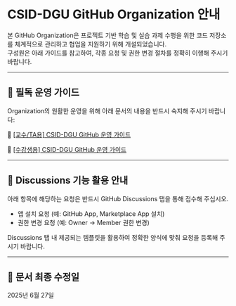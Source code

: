# CSID-DGU GitHub Organization 안내

본 GitHub Organization은 프로젝트 기반 학습 및 실습 과제 수행을 위한 코드 저장소를 체계적으로 관리하고 협업을 지원하기 위해 개설되었습니다.  
구성원은 아래 가이드를 참고하여, 각종 요청 및 권한 변경 절차를 정확히 이행해 주시기 바랍니다.

---

## 📘 필독 운영 가이드

Organization의 원활한 운영을 위해 아래 문서의 내용을 반드시 숙지해 주시기 바랍니다:

📎 [[교수/TA용] CSID-DGU GitHub 운영 가이드](https://github.com/CSID-DGU/admin/blob/main/Prof-TA-CSID-DGU-Guide)

📎 [[수강생용] CSID-DGU GitHub 운영 가이드](https://github.com/CSID-DGU/admin/blob/main/Student-CSID-DGU-Guide)

---

## 💬 Discussions 기능 활용 안내

아래 항목에 해당하는 요청은 반드시 GitHub Discussions 탭을 통해 접수해 주십시오.

- 앱 설치 요청 (예: GitHub App, Marketplace App 설치)
- 권한 변경 요청 (예: Owner → Member 권한 변경)

Discussions 탭 내 제공되는 템플릿을 활용하여 정확한 양식에 맞춰 요청을 등록해 주시기 바랍니다.

---

## 📅 문서 최종 수정일

2025년 6월 27일
